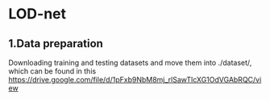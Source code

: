 # LOD-net
## 1.Data preparation
Downloading training and testing datasets and move them into ./dataset/, which can be found in this https://drive.google.com/file/d/1pFxb9NbM8mj_rlSawTlcXG1OdVGAbRQC/view

